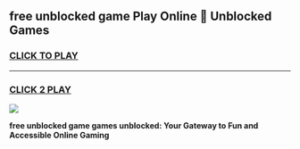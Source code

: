 
## free unblocked game Play Online 👋 Unblocked Games
<h3>
<a href="https://premium.freeplayer.one?title=free_unblocked_game&ref=19F">CLICK TO PLAY</a></h3>
<hr>

<h3>
<a href="https://premium.freeplayer.one?title=free_unblocked_game&ref=19F">CLICK 2 PLAY</a>
  
</h3>

<a href="https://premium.freeplayer.one?title=free_unblocked_game&ref=19F"><img src="https://clearcache.store/games.png"></a>


**free unblocked game games unblocked: Your Gateway to Fun and Accessible Online Gaming**
